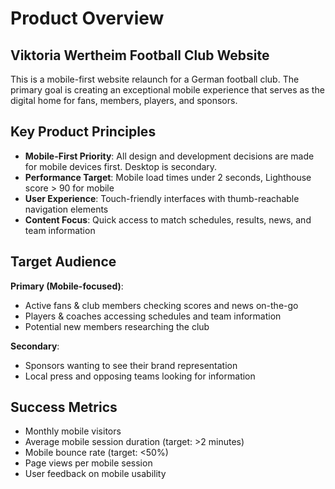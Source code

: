 # Product Overview

## Viktoria Wertheim Football Club Website

This is a mobile-first website relaunch for a German football club. The primary goal is creating an exceptional mobile experience that serves as the digital home for fans, members, players, and sponsors.

## Key Product Principles

- **Mobile-First Priority**: All design and development decisions are made for mobile devices first. Desktop is secondary.
- **Performance Target**: Mobile load times under 2 seconds, Lighthouse score > 90 for mobile
- **User Experience**: Touch-friendly interfaces with thumb-reachable navigation elements
- **Content Focus**: Quick access to match schedules, results, news, and team information

## Target Audience

**Primary (Mobile-focused)**:
- Active fans & club members checking scores and news on-the-go
- Players & coaches accessing schedules and team information
- Potential new members researching the club

**Secondary**:
- Sponsors wanting to see their brand representation
- Local press and opposing teams looking for information

## Success Metrics

- Monthly mobile visitors
- Average mobile session duration (target: >2 minutes)
- Mobile bounce rate (target: <50%)
- Page views per mobile session
- User feedback on mobile usability